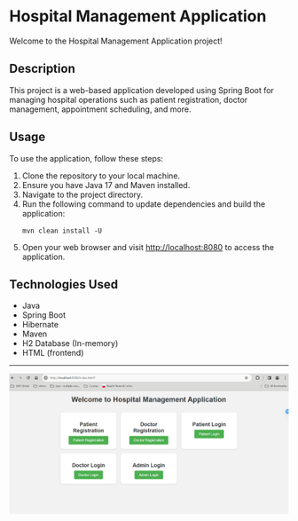 # Hospital Management Application

Welcome to the Hospital Management Application project!

## Description

This project is a web-based application developed using Spring Boot for managing hospital operations such as patient registration, doctor management, appointment scheduling, and more.

## Usage

To use the application, follow these steps:

1. Clone the repository to your local machine.
2. Ensure you have Java 17 and Maven installed.
3. Navigate to the project directory.
4. Run the following command to update dependencies and build the application:
    ```shell
    mvn clean install -U
    ```
5. Open your web browser and visit [http://localhost:8080](http://localhost:8080) to access the application.

## Technologies Used

- Java
- Spring Boot
- Hibernate
- Maven
- H2 Database (In-memory)
- HTML (frontend)

---

![hospital-management-application.png](app-screenshots/hospital-management-application.png)